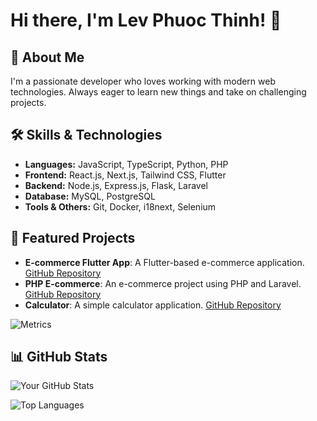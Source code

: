 # Hi there, I'm Lev Phuoc Thinh! 👋

## 🚀 About Me
I'm a passionate developer who loves working with modern web technologies. Always eager to learn new things and take on challenging projects.

## 🛠 Skills & Technologies
- **Languages:** JavaScript, TypeScript, Python, PHP
- **Frontend:** React.js, Next.js, Tailwind CSS, Flutter
- **Backend:** Node.js, Express.js, Flask, Laravel
- **Database:** MySQL, PostgreSQL
- **Tools & Others:** Git, Docker, i18next, Selenium

## 🌟 Featured Projects
- **E-commerce Flutter App**: A Flutter-based e-commerce application. [GitHub Repository](https://github.com/levphuocthinh/e-commerce-flutter-app)
- **PHP E-commerce**: An e-commerce project using PHP and Laravel. [GitHub Repository](https://github.com/levphuocthinh/php-ecomance)
- **Calculator**: A simple calculator application. [GitHub Repository](https://github.com/levphuocthinh/Calculator)
  
![Metrics](https://github.com/levphuocthinh/levphuocthinh/blob/main/github-metrics.svg)


## 📊 GitHub Stats
![Your GitHub Stats](https://github-readme-stats.vercel.app/api?username=levphuocthinh&show_icons=true&theme=radical)

![Top Languages](https://github-readme-stats.vercel.app/api/top-langs/?username=levphuocthinh&layout=compact&theme=radical)
